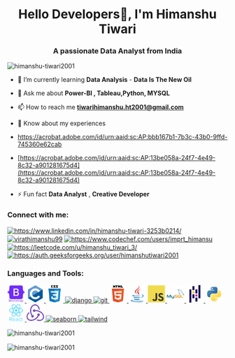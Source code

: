 <h1 align="center">Hello Developers👋, I'm Himanshu Tiwari</h1>

<h3 align="center">A passionate Data Analyst from India</h3>

<p align="left"> <img src="https://komarev.com/ghpvc/?username=himanshu-tiwari2001&label=Profile%20views&color=0e75b6&style=flat" alt="himanshu-tiwari2001" /> </p>

- 🌱 I’m currently learning  **Data Analysis** - **Data Is The New Oil**


- 💬 Ask me about **Power-BI , Tableau,Python, MYSQL**

- 📫 How to reach me **tiwarihimanshu.ht2001@gmail.com**

- 📄 Know about my experiences
- https://acrobat.adobe.com/id/urn:aaid:sc:AP:bbb167b1-7b3c-43b0-9ffd-745360e62cab
- [https://acrobat.adobe.com/id/urn:aaid:sc:AP:13be058a-24f7-4e49-8c32-a901281675d4](https://acrobat.adobe.com/id/urn:aaid:sc:AP:13be058a-24f7-4e49-8c32-a901281675d4)

- ⚡ Fun fact  **Data Analyst** , **Creative Developer**

<h3 align="left">Connect with me:</h3>
<p align="left">
<a href="https://linkedin.com/in/https://www.linkedin.com/in/himanshu-tiwari-3253b0214/" target="blank"><img align="center" src="https://raw.githubusercontent.com/rahuldkjain/github-profile-readme-generator/master/src/images/icons/Social/linked-in-alt.svg" alt="https://www.linkedin.com/in/himanshu-tiwari-3253b0214/" height="30" width="40" /></a>
<a href="https://instagram.com/virathimanshu99" target="blank"><img align="center" src="https://raw.githubusercontent.com/rahuldkjain/github-profile-readme-generator/master/src/images/icons/Social/instagram.svg" alt="virathimanshu99" height="30" width="40" /></a>
<a href="https://www.codechef.com/users/https://www.codechef.com/users/imprt_himansu" target="blank"><img align="center" src="https://cdn.jsdelivr.net/npm/simple-icons@3.1.0/icons/codechef.svg" alt="https://www.codechef.com/users/imprt_himansu" height="30" width="40" /></a>
<a href="https://www.leetcode.com/https://leetcode.com/u/himanshu_tiwari_3/" target="blank"><img align="center" src="https://raw.githubusercontent.com/rahuldkjain/github-profile-readme-generator/master/src/images/icons/Social/leet-code.svg" alt="https://leetcode.com/u/himanshu_tiwari_3/" height="30" width="40" /></a>
<a href="https://auth.geeksforgeeks.org/user/https://auth.geeksforgeeks.org/user/himanshutiwari2001" target="blank"><img align="center" src="https://raw.githubusercontent.com/rahuldkjain/github-profile-readme-generator/master/src/images/icons/Social/geeks-for-geeks.svg" alt="https://auth.geeksforgeeks.org/user/himanshutiwari2001" height="30" width="40" /></a>
</p>

<h3 align="left">Languages and Tools:</h3>
<p align="left"> <a href="https://getbootstrap.com" target="_blank" rel="noreferrer"> <img src="https://raw.githubusercontent.com/devicons/devicon/master/icons/bootstrap/bootstrap-plain-wordmark.svg" alt="bootstrap" width="40" height="40"/> </a> <a href="https://www.cprogramming.com/" target="_blank" rel="noreferrer"> <img src="https://raw.githubusercontent.com/devicons/devicon/master/icons/c/c-original.svg" alt="c" width="40" height="40"/> </a> <a href="https://www.w3schools.com/css/" target="_blank" rel="noreferrer"> <img src="https://raw.githubusercontent.com/devicons/devicon/master/icons/css3/css3-original-wordmark.svg" alt="css3" width="40" height="40"/> </a> <a href="https://www.djangoproject.com/" target="_blank" rel="noreferrer"> <img src="https://cdn.worldvectorlogo.com/logos/django.svg" alt="django" width="40" height="40"/> </a> <a href="https://git-scm.com/" target="_blank" rel="noreferrer"> <img src="https://www.vectorlogo.zone/logos/git-scm/git-scm-icon.svg" alt="git" width="40" height="40"/> </a> <a href="https://www.w3.org/html/" target="_blank" rel="noreferrer"> <img src="https://raw.githubusercontent.com/devicons/devicon/master/icons/html5/html5-original-wordmark.svg" alt="html5" width="40" height="40"/> </a> <a href="https://www.java.com" target="_blank" rel="noreferrer"> <img src="https://raw.githubusercontent.com/devicons/devicon/master/icons/java/java-original.svg" alt="java" width="40" height="40"/> </a> <a href="https://developer.mozilla.org/en-US/docs/Web/JavaScript" target="_blank" rel="noreferrer"> <img src="https://raw.githubusercontent.com/devicons/devicon/master/icons/javascript/javascript-original.svg" alt="javascript" width="40" height="40"/> </a> <a href="https://www.mysql.com/" target="_blank" rel="noreferrer"> <img src="https://raw.githubusercontent.com/devicons/devicon/master/icons/mysql/mysql-original-wordmark.svg" alt="mysql" width="40" height="40"/> </a> <a href="https://pandas.pydata.org/" target="_blank" rel="noreferrer"> <img src="https://raw.githubusercontent.com/devicons/devicon/2ae2a900d2f041da66e950e4d48052658d850630/icons/pandas/pandas-original.svg" alt="pandas" width="40" height="40"/> </a> <a href="https://www.python.org" target="_blank" rel="noreferrer"> <img src="https://raw.githubusercontent.com/devicons/devicon/master/icons/python/python-original.svg" alt="python" width="40" height="40"/> </a> <a href="https://reactjs.org/" target="_blank" rel="noreferrer"> <img src="https://raw.githubusercontent.com/devicons/devicon/master/icons/react/react-original-wordmark.svg" alt="react" width="40" height="40"/> </a> <a href="https://redux.js.org" target="_blank" rel="noreferrer"> <img src="https://raw.githubusercontent.com/devicons/devicon/master/icons/redux/redux-original.svg" alt="redux" width="40" height="40"/> </a> <a href="https://seaborn.pydata.org/" target="_blank" rel="noreferrer"> <img src="https://seaborn.pydata.org/_images/logo-mark-lightbg.svg" alt="seaborn" width="40" height="40"/> </a> <a href="https://tailwindcss.com/" target="_blank" rel="noreferrer"> <img src="https://www.vectorlogo.zone/logos/tailwindcss/tailwindcss-icon.svg" alt="tailwind" width="40" height="40"/> </a> </p>

<p><img align="center" src="https://github-readme-stats.vercel.app/api/top-langs?username=himanshu-tiwari2001&show_icons=true&locale=en&layout=compact" alt="himanshu-tiwari2001" /></p>

<p><img align="center" src="https://github-readme-streak-stats.herokuapp.com/?user=himanshu-tiwari2001&" alt="himanshu-tiwari2001" /></p>
